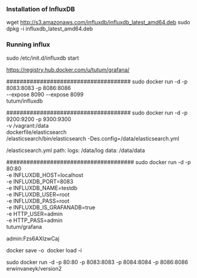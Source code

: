 ### Installation of InfluxDB
wget http://s3.amazonaws.com/influxdb/influxdb_latest_amd64.deb
sudo dpkg -i influxdb_latest_amd64.deb

### Running influx
sudo /etc/init.d/influxdb start


https://registry.hub.docker.com/u/tutum/grafana/

#####################################
sudo docker run -d -p 8083:8083 -p 8086:8086 \
--expose 8090 --expose 8099 \
tutum/influxdb

#####################################
sudo docker run -d -p 9200:9200 -p 9300:9300 \
-v /vagrant:/data \
dockerfile/elasticsearch \
 /elasticsearch/bin/elasticsearch -Des.config=/data/elasticsearch.yml

<data-dir>/elasticsearch.yml
path:
  logs: /data/log
  data: /data/data

######################################
sudo docker run -d -p 80:80 \
-e INFLUXDB_HOST=localhost \
-e INFLUXDB_PORT=8083 \
-e INFLUXDB_NAME=testdb \
-e INFLUXDB_USER=root \
-e INFLUXDB_PASS=root \
-e INFLUXDB_IS_GRAFANADB=true \
-e HTTP_USER=admin \
-e HTTP_PASS=admin \
tutum/grafana

admin:Fzs6AXIzwCaj

docker save -o <save image to path> <image name>
docker load -i <path to image tar file>

sudo docker run -d -p 80:80 -p 8083:8083 -p 8084:8084 -p 8086:8086 erwinvaneyk/version2
